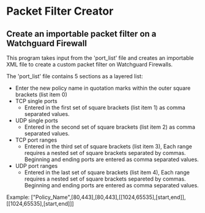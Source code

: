 # Packet Filter Creator

## Create an importable packet filter on a Watchguard Firewall

This program takes input from the 'port_list' file and creates an importable XML file to create a custom packet filter on Watchguard Firewalls.

The 'port_list' file contains 5 sections as a layered list:
- Enter the new policy name in quotation marks within the outer square brackets (list item 0)
- TCP single ports
    - Entered in the first set of square brackets (list item 1) as comma separated values.
- UDP single ports
    - Entered in the second set of square brackets (list item 2) as comma separated values.
- TCP port ranges
    - Entered in the third set of square brackets (list item 3), Each range requires a nested set of square brackets separated by commas. Beginning and ending ports are entered as comma separated values.
- UDP port ranges
    - Entered in the last set of square brackets (list item 4), Each range requires a nested set of square brackets separeted by commas. Beginning and ending ports are entered as comma separated values.

Example: ["Policy_Name",[80,443],[80,443],[[1024,65535],[start,end]],[[1024,65535],[start,end]]]